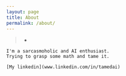 ```yaml
---
layout: page
title: About
permalink: /about/
---
```



>-
    I'm a sarcasmoholic and AI enthusiast.
    Trying to grasp some math and tame it.

    [My linkedin](www.linkedin.com/in/tamedai)